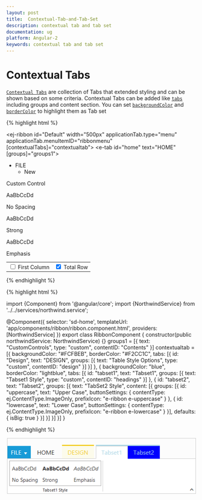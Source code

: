 ```yaml
---
layout: post
title:  Contextual-Tab-and-Tab-Set
description: contextual tab and tab set
documentation: ug
platform: Angular-2
keywords: contextual tab and tab set
---
```


# Contextual Tabs

[`Contextual Tabs`](http://help.syncfusion.com/api/js/ejribbon#members:contextualtabs) are collection of Tabs that extended styling and can be shown based on some criteria. Contextual Tabs can be added like [`tabs`](http://help.syncfusion.com/api/js/ejribbon#members:tabs) including groups and content section. You can set [`backgroundColor`](http://help.syncfusion.com/api/js/ejribbon#members:contextualtabs-backgroundcolor) and [`borderColor`](http://help.syncfusion.com/api/js/ejribbon#members:contextualtabs-bordercolor) to highlight them as Tab set

{% highlight html %}

<ej-ribbon id="Default" width="500px" applicationTab.type="menu" applicationTab.menuItemID="ribbonmenu" [contextualTabs]="contextualtab">
   <e-tabs>
        <e-tab id="home" text="HOME" [groups]="groups1">
        </e-tab>
   </e-tabs>
</ej-ribbon>
<ul id="ribbonmenu">
    <li>
        <a>FILE</a>
        <ul>
            <li><a>New</a></li>
        </ul>
    </li>
</ul>
<div id="Contents">Custom Control</div>
<div id="headings" class="e-headings">
    <div>
        <p>AaBbCcDd</p>
        <p>No Spacing</p>
    </div>
    <div>
        <p class="e-strong">AaBbCcDd</p>
        <p>Strong</p>
    </div>
    <div>
        <p class="e-emphasis">AaBbCcDd</p>
        <p>Emphasis</p>
    </div>
</div>
<table id="design" class="e-designtablestyle">
    <tr>
        <td>
            <input type="checkbox" id="Check2" />
            <label for="Check2">First Column</label>
        </td>
        <td>
            <input type="checkbox" id="check4" checked="checked" />
            <label for="check4">Total Row</label>
        </td>
    </tr>
</table>
   
{% endhighlight %}

{% highlight html %}

import {Component} from '@angular/core';
import {NorthwindService} from '../../services/northwind.service';

@Component({
  selector: 'sd-home',
  templateUrl: 'app/components/ribbon/ribbon.component.html',
  providers: [NorthwindService]
})
export class RibbonComponent {
   constructor(public northwindService: NorthwindService) {}
   groups1 = [{
        text: "CustomControls",
        type: "custom",
        contentID: "Contents"
   }]
   contextualtab = [{
        backgroundColor: "#FCFBEB",
        borderColor: "#F2CC1C",
        tabs: [{
            id: "Design",
            text: "DESIGN",
            groups: [{
                text: "Table Style Options",
                type: "custom",
                contentID: "design"
            }]
        }]
    },
        {
            backgroundColor: "blue",
            borderColor: "lightblue",
            tabs: [{
                id: "tabset1",
                text: "Tabset1",
                groups: [{
                    text: "Tabset1 Style",
                    type: "custom",
                    contentID: "headings"
                }]
            }, {
                    id: "tabset2",
                    text: "Tabset2",
                    groups: [{
                        text: "TabSet2 Style",
                        content: [{
                            groups: [{
                                id: "uppercase",
                                text: "Upper Case",
                                buttonSettings: {
                                    contentType: ej.ContentType.ImageOnly,
                                    prefixIcon: "e-ribbon e-uppercase"
                                }
                            }, {
                                    id: "lowercase",
                                    text: "Lower Case",
                                    buttonSettings: {
                                        contentType: ej.ContentType.ImageOnly,
                                        prefixIcon: "e-ribbon e-lowercase"
                                    }
                                }],
                            defaults: {
                                isBig: true
                            }
                        }]
                    }]
                }]
        }]
}
  
{% endhighlight %}


![](Contextual-Tab-and-Tab-Set_images/Contextual-Tab-and-Tab-Set_img1.png)

